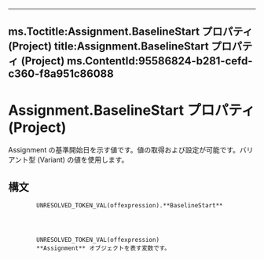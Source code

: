 

---
ms.Toctitle:Assignment.BaselineStart プロパティ (Project)
title:Assignment.BaselineStart プロパティ (Project)
ms.ContentId:95586824-b281-cefd-c360-f8a951c86088
---
# Assignment.BaselineStart プロパティ (Project)




Assignment の基準開始日を示す値です。値の取得および設定が可能です。バリアント型 (Variant) の値を使用します。

## 構文

            UNRESOLVED_TOKEN_VAL(offexpression).**BaselineStart**




            UNRESOLVED_TOKEN_VAL(offexpression)
            **Assignment** オブジェクトを表す変数です。




